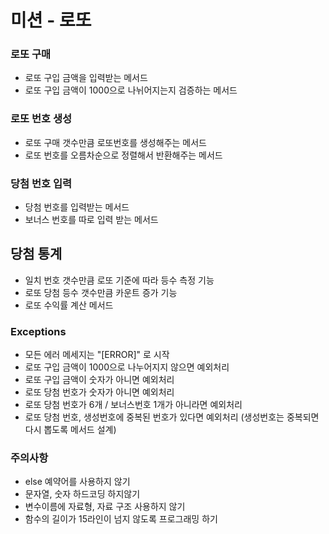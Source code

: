 # 미션 - 로또

### 로또 구매 
* 로또 구입 금액을 입력받는 메서드
* 로또 구입 금액이 1000으로 나뉘어지는지 검증하는 메서드

### 로또 번호 생성
* 로또 구매 갯수만큼 로또번호를 생성해주는 메서드
* 로또 번호를 오름차순으로 정렬해서 반환해주는 메서드

### 당첨 번호 입력
* 당첨 번호를 입력받는 메서드
* 보너스 번호를 따로 입력 받는 메서드

## 당첨 통계
* 일치 번호 갯수만큼 로또 기준에 따라 등수 측정 기능
* 로또 당첨 등수 갯수만큼 카운트 증가 기능
* 로또 수익률 계산 메서드

### Exceptions 
* 모든 에러 메세지는 "[ERROR]" 로 시작
* 로또 구입 금액이 1000으로 나누어지지 않으면 예외처리
* 로또 구입 금액이 숫자가 아니면 예외처리
* 로또 당첨 번호가 숫자가 아니면 예외처리
* 로또 당첨 번호가 6개 / 보너스번호 1개가 아니라면 예외처리
* 로또 당첨 번호, 생성번호에 중복된 번호가 있다면 예외처리 (생성번호는 중복되면 다시 뽑도록 메서드 설계)


### 주의사항
* else 예약어를 사용하지 않기
* 문자열, 숫자 하드코딩 하지않기
* 변수이름에 자료형, 자료 구조 사용하지 않기
* 함수의 길이가 15라인이 넘지 않도록 프로그래밍 하기